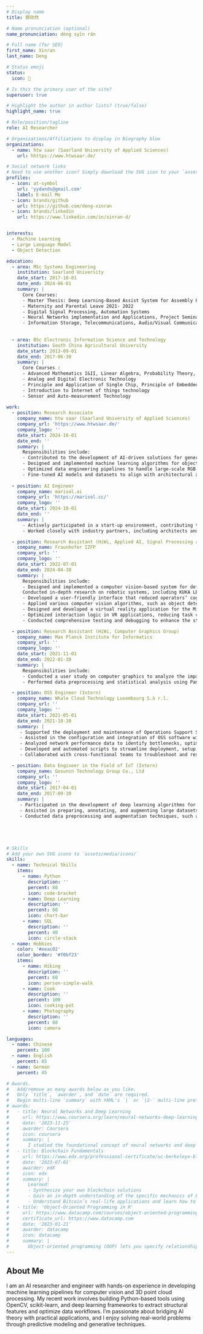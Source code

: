 ```yaml
---
# Display name
title: 鄧欣然

# Name pronunciation (optional)
name_pronunciation: dèng syīn rán

# Full name (for SEO)
first_name: Xinran
last_name: Deng

# Status emoji
status:
  icon: 💪

# Is this the primary user of the site?
superuser: true

# Highlight the author in author lists? (true/false)
highlight_name: true

# Role/position/tagline
role: AI Researcher

# Organizations/Affiliations to display in Biography blox
organizations:
  - name: htw saar (Saarland University of Applied Sciences)
    url: hhttps://www.htwsaar.de/

# Social network links
# Need to use another icon? Simply download the SVG icon to your `assets/media/icons/` folder.
profiles:
  - icon: at-symbol
    url: 'yydands@gmail.com'
    label: E-mail Me
  - icon: brands/github
    url: https://github.com/deng-xinran
  - icon: brands/linkedin
    url: https://www.linkedin.com/in/xinran-d/


interests:
  - Machine Learning
  - Large Language Model
  - Object Detection

education:
  - area: MSc Systems Engineering
    institution: Saarland University
    date_start: 2017-10-01
    date_end: 2024-06-01
    summary: |
      Core Courses:
      - Master Thesis: Deep Learning‑Based Assist System for Assembly Process of Fuel Cell Stacks.
      - Maternity and Parental Leave 2021‑ 2022
      - Digital Signal Processing, Automation Systems
      - Neural Networks implementation and Applications, Project Seminar Neural networks
      - Information Storage, Telecommunications, Audio/Visual Communication and Networks
      
    
  - area: BSc Electronic Information Science and Technology
    institution: South China Agricultural University
    date_start: 2013-09-01
    date_end: 2017-06-30
    summary: |
      Core Courses :
      - Advanced Mathematics I&II, Linear Algebra, Probability Theory, Principle of Statistics
      - Analog and Digital Electronic Technology
      - Principle and Application of Single Chip, Principle of Embedded System
      - Introduction to Internet of things technology
      - Sensor and Auto‑measurement Technology
      
work:
  - position: Research Associate 
    company_name: htw saar (Saarland University of Applied Sciences)
    company_url: 'https://www.htwsaar.de/'
    company_logo: ''
    date_start: 2024-10-01
    date_end: ''
    summary: |
      Responsibilities include:
      - Contributed to the development of AI-driven solutions for generating 3D digital models of existing buildings, using RGB-D data and modern cloud technologies to create IFC-standard models suitable for BIM integration.
      - Designed and implemented machine learning algorithms for object detection, segmentation, and 3D reconstruction, enabling automated processing of building data with minimal manual intervention.
      - Optimized data engineering pipelines to handle large-scale RGB-D datasets, ensuring efficient processing and high-quality output for 3D modeling tasks.
      - Fine-tuned AI models and datasets to align with architectural and IFC (Industry Foundation Classes) standards, ensuring compliance with industry requirements.
   
  - position: AI Engineer
    company_name: marisol.ai
    company_url: 'https://marisol.cc/'
    company_logo: ''
    date_start: 2024-10-01
    date_end: ''
    summary: |
      - Actively participated in a start-up environment, contributing to the EXIST-funded research transfer project by translating academic innovations into market-ready applications for the construction industry.
      - Worked closely with industry partners, including architects and engineers, to tailor digital solutions to the specific needs of the construction sector, achieving significant time savings and cost reductions for clients.

  - position: Research Assistant (HiWi, Applied AI, Signal Processing and Data Analysis Group)
    company_name: Fraunhofer IZFP
    company_url: ''
    company_logo: ''
    date_start: 2022-07-01
    date_end: 2024-04-30
    summary: |
      Responsibilities include:
      - Designed and implemented a computer vision-based system for defect detection and keypoint recognition in assembly tasks. Achieved 90.38% accuracy for key point detection using convolutional neural networks (CNNs).
      Conducted in-depth research on robotic systems, including KUKA LBR iiwa and ABB YuMi, mastering kinematics, control algorithms, and human-robot collaboration to optimize assembly precision and safety.
      - Developed a user-friendly interface that reduced operators’ cognitive workload and significantly improved production line efficiency.
      - Applied various computer vision algorithms, such as object detection and edge detection, to identify and track assembly components, addressing the challenges of high precision in production processes.
      - Designed and developed a virtual reality application for the Microsoft Hololens 2 platform, focusing on precise object manipulation features using MRTK Toolkit, Unity, and Visual Studio.
      - Optimized interaction logic in VR applications, reducing task completion time by 20% during testing and improving interaction accuracy to over 98%.
      - Conducted comprehensive testing and debugging to enhance the stability and usability of applications, ensuring smooth real-world functionality.

  - position: Research Assistant (HiWi, Computer Graphics Group)
    company_name: Max Planck Institute for Informatics
    company_url: ''
    company_logo: ''
    date_start: 2021-11-01
    date_end: 2022-01-30
    summary: |
      Responsibilities include:
      - Conducted a user study on computer graphics to analyze the impact of display characteristics (luminance, dynamic range, stereoscopic presentation) on gloss appearance, comparing it to real-world reference objects.
      - Performed data preprocessing and statistical analysis using Pandas and SciPy, improving data processing efficiency by over 50% and enhancing model performance.

  - position: OSS Engineer (Intern)
    company_name: Whale Cloud Technology Luxembourg S.à r.l.
    company_url: ''
    company_logo: ''
    date_start: 2021-05-01
    date_end: 2021-10-30
    summary: |
     - Supported the deployment and maintenance of Operations Support Systems (OSS) for telecommunications networks, ensuring smooth and timely delivery of technical solutions to clients.
     - Assisted in the configuration and integration of OSS software with existing network infrastructure, addressing compatibility, performance, and scalability issues.
     - Analyzed network performance data to identify bottlenecks, optimize system performance, and propose improvements that enhanced operational efficiency by reducing downtime.
     - Developed and automated scripts to streamline deployment, setup, and testing processes, significantly reducing manual effort and minimizing errors.
     - Collaborated with cross-functional teams to troubleshoot and resolve technical issues during OSS implementation, maintaining customer satisfaction and meeting project deadlines.

  - position: Data Engineer in the Field of IoT (Intern)
    company_name: Gosuncn Technology Group Co., Ltd
    company_url: ''
    company_logo: ''
    date_start: 2017-04-01
    date_end: 2017-09-30
    summary: |
     - Participated in the development of deep learning algorithms for facial detection and vehicle recognition, focusing on surveillance camera applications, such as license plate recognition and monitoring driver actions.
     - Assisted in preparing, annotating, and augmenting large datasets for machine learning models, focusing on improving the accuracy and efficiency of recognition algorithms.
     - Conducted data preprocessing and augmentation techniques, such as rotation, scaling, and flipping, to create diverse and balanced datasets for training, which improved model robustness.





# Skills
# Add your own SVG icons to `assets/media/icons/`
skills:
  - name: Technical Skills
    items:
      - name: Python
        description: ''
        percent: 80
        icon: code-bracket
      - name: Deep Learning
        description: ''
        percent: 80
        icon: chart-bar
      - name: SQL
        description: ''
        percent: 40
        icon: circle-stack
  - name: Hobbies
    color: '#eeac02'
    color_border: '#f0bf23'
    items:
      - name: Hiking
        description: ''
        percent: 60
        icon: person-simple-walk
      - name: Cook
        description: ''
        percent: 100
        icon: cooking-pot
      - name: Photography
        description: ''
        percent: 80
        icon: camera

languages:
  - name: Chinese
    percent: 100
  - name: English
    percent: 85
  - name: German
    percent: 45

# Awards.
#   Add/remove as many awards below as you like.
#   Only `title`, `awarder`, and `date` are required.
#   Begin multi-line `summary` with YAML's `|` or `|2-` multi-line prefix and indent 2 spaces below.
# awards:
#   - title: Neural Networks and Deep Learning
#     url: https://www.coursera.org/learn/neural-networks-deep-learning
#     date: '2023-11-25'
#     awarder: Coursera
#     icon: coursera
#     summary: |
#       I studied the foundational concept of neural networks and deep learning. By the end, I was familiar with the significant technological trends driving the rise of deep learning; build, train, and apply fully connected deep neural networks; implement efficient (vectorized) neural networks; identify key parameters in a neural network’s architecture; and apply deep learning to your own applications.
#   - title: Blockchain Fundamentals
#     url: https://www.edx.org/professional-certificate/uc-berkeleyx-blockchain-fundamentals
#     date: '2023-07-01'
#     awarder: edX
#     icon: edx
#     summary: |
#       Learned:
#       - Synthesize your own blockchain solutions
#       - Gain an in-depth understanding of the specific mechanics of Bitcoin
#       - Understand Bitcoin’s real-life applications and learn how to attack and destroy Bitcoin, Ethereum, smart contracts and Dapps, and alternatives to Bitcoin’s Proof-of-Work consensus algorithm
#   - title: 'Object-Oriented Programming in R'
#     url: https://www.datacamp.com/courses/object-oriented-programming-with-s3-and-r6-in-r
#     certificate_url: https://www.datacamp.com
#     date: '2023-01-21'
#     awarder: datacamp
#     icon: datacamp
#     summary: |
#       Object-oriented programming (OOP) lets you specify relationships between functions and the objects that they can act on, helping you manage complexity in your code. This is an intermediate level course, providing an introduction to OOP, using the S3 and R6 systems. S3 is a great day-to-day R programming tool that simplifies some of the functions that you write. R6 is especially useful for industry-specific analyses, working with web APIs, and building GUIs.
---
```


## About Me

I am an AI researcher and engineer with hands-on experience in developing machine learning pipelines for computer vision and 3D point cloud processing. My recent work involves building Python-based tools using OpenCV, scikit-learn, and deep learning frameworks to extract structural features and optimize data workflows. I’m passionate about bridging AI theory with practical applications, and I enjoy solving real-world problems through predictive modeling and generative techniques.
